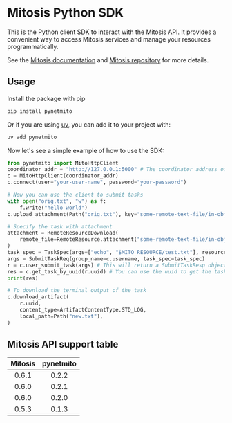 # Mitosis Python SDK

This is the Python client SDK to interact with the Mitosis API. It provides a convenient way to access Mitosis services and manage your resources programmatically.

See the [Mitosis documentation](https://docs.stack.rs/mitosis) and [Mitosis repository](https://github.com/stack-rs/mitosis) for more details.

## Usage

Install the package with pip

```bash
pip install pynetmito
```

Or if you are using [uv](https://docs.astral.sh/uv/), you can add it to your project with:

```bash
uv add pynetmito
```

Now let's see a simple example of how to use the SDK:

```python
from pynetmito import MitoHttpClient
coordinator_addr = "http://127.0.0.1:5000" # The coordinator address of the mitosis backend service
c = MitoHttpClient(coordinator_addr)
c.connect(user="your-user-name", password="your-password")

# Now you can use the client to submit tasks
with open("orig.txt", "w") as f:
    f.write("hello world")
c.upload_attachment(Path("orig.txt"), key="some-remote-text-file/in-object-storage/log.txt")

# Specify the task with attachment
attachment = RemoteResourceDownload(
    remote_file=RemoteResource.attachment("some-remote-text-file/in-object-storage/log.txt"), local_path=Path("test.txt")
)
task_spec = TaskSpec(args=["echo", "$MITO_RESOURCE/test.txt"], resources=[attachment], terminal_output=True)
args = SubmitTaskReq(group_name=c.username, task_spec=task_spec)
r = c.user_submit_task(args) # This will return a SubmitTaskResp object (with uuid to identify the task)
res = c.get_task_by_uuid(r.uuid) # You can use the uuid to get the task status and result
print(res)

# To download the terminal output of the task
c.download_artifact(
    r.uuid,
    content_type=ArtifactContentType.STD_LOG,
    local_path=Path("new.txt"),
)

```

## Mitosis API support table

| **Mitosis** | **pynetmito** |
| :---------: | :-----------: |
|    0.6.1    |     0.2.2     |
|    0.6.0    |     0.2.1     |
|    0.6.0    |     0.2.0     |
|    0.5.3    |     0.1.3     |
